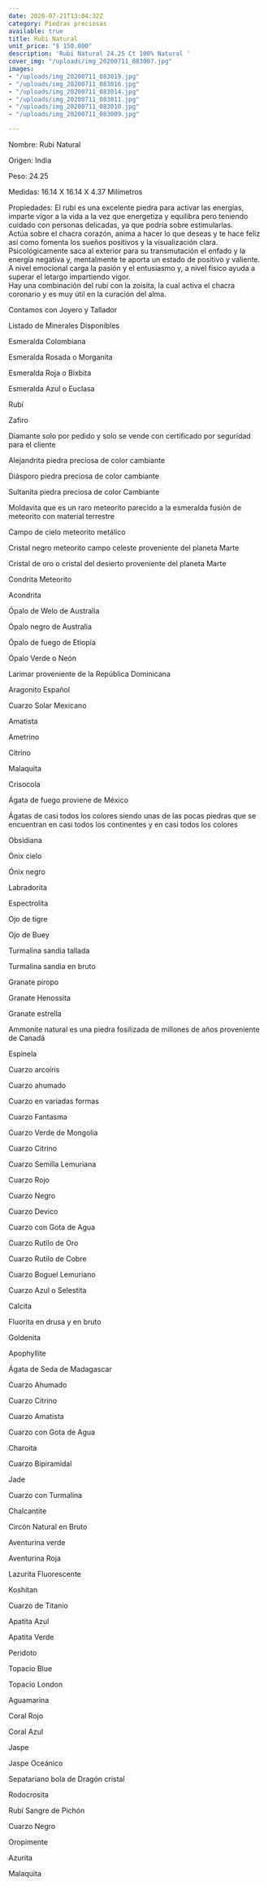 ```yaml
---
date: 2020-07-21T13:04:32Z
category: Piedras preciosas
available: true
title: Rubi Natural
unit_price: "$ 150.000"
description: 'Rubi Natural 24.25 Ct 100% Natural '
cover_img: "/uploads/img_20200711_083007.jpg"
images:
- "/uploads/img_20200711_083019.jpg"
- "/uploads/img_20200711_083016.jpg"
- "/uploads/img_20200711_083014.jpg"
- "/uploads/img_20200711_083011.jpg"
- "/uploads/img_20200711_083010.jpg"
- "/uploads/img_20200711_083009.jpg"

---
```

Nombre: Rubi Natural

Origen: India

Peso: 24.25

Medidas: 16.14 X 16.14 X 4.37 Milímetros

Propiedades: El rubí es una excelente piedra para activar las energías, imparte vigor a la vida a la vez que energetiza y equilibra pero teniendo cuidado con personas delicadas, ya que podría sobre estimularlas.  
 Actúa sobre el chacra corazón, anima a hacer lo que deseas y te hace feliz así como fomenta los sueños positivos y la visualización clara.  
 Psicológicamente saca al exterior para su transmutación el enfado y la energía negativa y, mentalmente te aporta un estado de positivo y valiente. A nivel emocional carga la pasión y el entusiasmo y, a nivel físico ayuda a superar el letargo impartiendo vigor.  
 Hay una combinación del rubí con la zoisita, la cual activa el chacra coronario y es muy útil en la curación del alma.

Contamos con Joyero y Tallador

Listado de Minerales Disponibles

Esmeralda Colombiana

Esmeralda Rosada o Morganita

Esmeralda Roja o Bixbita

Esmeralda Azul o Euclasa

Rubí

Zafiro

Diamante solo por pedido y solo se vende con certificado por seguridad para el cliente

Alejandrita piedra preciosa de color cambiante

Diásporo piedra preciosa de color cambiante

Sultanita piedra preciosa de color Cambiante

Moldavita que es un raro meteorito parecido a la esmeralda fusión de meteorito con material terrestre

Campo de cielo meteorito metálico

Cristal negro meteorito campo celeste proveniente del planeta Marte

Cristal de oro o cristal del desierto proveniente del planeta Marte

Condrita Meteorito

Acondrita

Ópalo de Welo de Australia

Ópalo negro de Australia

Ópalo de fuego de Etiopía

Ópalo Verde o Neón

Larimar proveniente de la República Dominicana

Aragonito Español

Cuarzo Solar Mexicano

Amatista

Ametrino

Citrino

Malaquita

Crisocola

Ágata de fuego proviene de México

Ágatas de casi todos los colores siendo unas de las pocas piedras que se encuentran en casi todos los continentes y en casi todos los colores

Obsidiana

Ónix cielo

Ónix negro

Labradorita

Espectrolita

Ojo de tigre

Ojo de Buey

Turmalina sandia tallada

Turmalina sandia en bruto

Granate piropo

Granate Henossita

Granate estrella

Ammonite natural es una piedra fosilizada de millones de años proveniente de Canadá

Espinela

Cuarzo arcoíris

Cuarzo ahumado

Cuarzo en variadas formas

Cuarzo Fantasma

Cuarzo Verde de Mongolia

Cuarzo Citrino

Cuarzo Semilla Lemuriana

Cuarzo Rojo

Cuarzo Negro

Cuarzo Devico

Cuarzo con Gota de Agua

Cuarzo Rutilo de Oro

Cuarzo Rutilo de Cobre

Cuarzo Boguel Lemuriano

Cuarzo Azul o Selestita

Calcita

Fluorita en drusa y en bruto

Goldenita

Apophyllite

Ágata de Seda de Madagascar

Cuarzo Ahumado

Cuarzo Citrino

Cuarzo Amatista

Cuarzo con Gota de Agua

Charoita

Cuarzo Bipiramidal

Jade

Cuarzo con Turmalina

Chalcantite

Circón Natural en Bruto

Aventurina verde

Aventurina Roja

Lazurita Fluorescente

Koshitan

Cuarzo de Titanio

Apatita Azul

Apatita Verde

Peridoto

Topacio Blue

Topacio London

Aguamarina

Coral Rojo

Coral Azul

Jaspe

Jaspe Oceánico

Sepatariano bola de Dragón cristal

Rodocrosita

Rubí Sangre de Pichón

Cuarzo Negro

Oropimente

Azurita

Malaquita